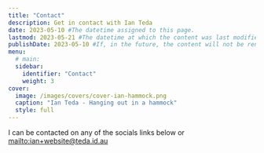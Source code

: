 ```yaml
---
title: "Contact"
description: Get in contact with Ian Teda
date: 2023-05-10 #The datetime assigned to this page.
lastmod: 2023-05-21 #The datetime at which the content was last modified.
publishDate: 2023-05-10 #If, in the future, the content will not be rendered unless the --buildFuture flag is passed to Hugo.
menu:
  # main:
  sidebar:
    identifier: "Contact"
    weight: 3
cover:
  image: /images/covers/cover-ian-hammock.png
  caption: "Ian Teda - Hanging out in a hammock"
  style: full
---
```


I can be contacted on any of the socials links below or [mailto:ian+website@teda.id.au](mailto:ian+website@teda.id.au)


